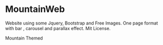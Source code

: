 # MountainWeb
Website using some Jquery, Bootstrap and Free Images. One page format with bar , carousel and parallax effect.
Mit License.

Mountain Themed
